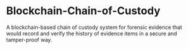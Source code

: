 # Blockchain-Chain-of-Custody
A blockchain-based chain of custody system for forensic evidence that would record and verify the history of evidence items in a secure and tamper-proof way. 
